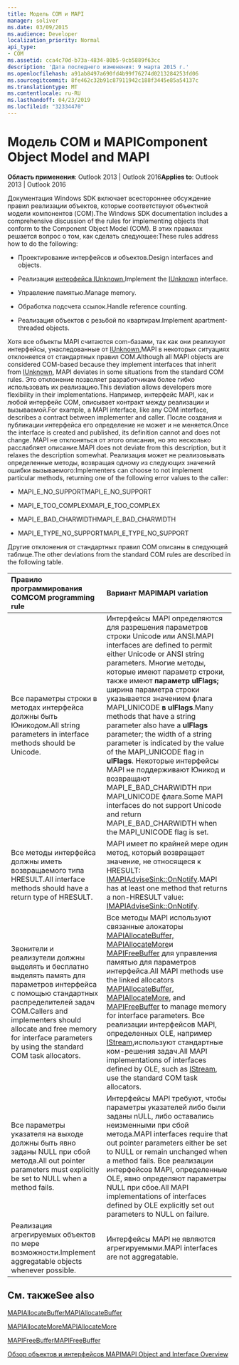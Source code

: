 ```yaml
---
title: Модель COM и MAPI
manager: soliver
ms.date: 03/09/2015
ms.audience: Developer
localization_priority: Normal
api_type:
- COM
ms.assetid: cca4c70d-b73a-4834-80b5-9cb5889f63cc
description: 'Дата последнего изменения: 9 марта 2015 г.'
ms.openlocfilehash: a91ab8497a690fd4b99f76274d0213284253fd06
ms.sourcegitcommit: 8fe462c32b91c87911942c188f3445e85a54137c
ms.translationtype: MT
ms.contentlocale: ru-RU
ms.lasthandoff: 04/23/2019
ms.locfileid: "32334470"
---
```

# <a name="component-object-model-and-mapi"></a><span data-ttu-id="5c23f-103">Модель COM и MAPI</span><span class="sxs-lookup"><span data-stu-id="5c23f-103">Component Object Model and MAPI</span></span>

  
  
<span data-ttu-id="5c23f-104">**Область применения**: Outlook 2013 | Outlook 2016</span><span class="sxs-lookup"><span data-stu-id="5c23f-104">**Applies to**: Outlook 2013 | Outlook 2016</span></span> 
  
<span data-ttu-id="5c23f-105">Документация Windows SDK включает всестороннее обсуждение правил реализации объектов, которые соответствуют объектной модели компонентов (COM).</span><span class="sxs-lookup"><span data-stu-id="5c23f-105">The Windows SDK documentation includes a comprehensive discussion of the rules for implementing objects that conform to the Component Object Model (COM).</span></span> <span data-ttu-id="5c23f-106">В этих правилах решается вопрос о том, как сделать следующее:</span><span class="sxs-lookup"><span data-stu-id="5c23f-106">These rules address how to do the following:</span></span>
  
- <span data-ttu-id="5c23f-107">Проектирование интерфейсов и объектов.</span><span class="sxs-lookup"><span data-stu-id="5c23f-107">Design interfaces and objects.</span></span>
    
- <span data-ttu-id="5c23f-108">Реализация [интерфейса IUnknown.](https://msdn.microsoft.com/library/ms680509%28VS.85%29.aspx)</span><span class="sxs-lookup"><span data-stu-id="5c23f-108">Implement the [IUnknown](https://msdn.microsoft.com/library/ms680509%28VS.85%29.aspx) interface.</span></span> 
    
- <span data-ttu-id="5c23f-109">Управление памятью.</span><span class="sxs-lookup"><span data-stu-id="5c23f-109">Manage memory.</span></span>
    
- <span data-ttu-id="5c23f-110">Обработка подсчета ссылок.</span><span class="sxs-lookup"><span data-stu-id="5c23f-110">Handle reference counting.</span></span>
    
- <span data-ttu-id="5c23f-111">Реализация объектов с резьбой по квартирам.</span><span class="sxs-lookup"><span data-stu-id="5c23f-111">Implement apartment-threaded objects.</span></span>
    
<span data-ttu-id="5c23f-112">Хотя все объекты MAPI считаются com-базами, так как они реализуют интерфейсы, унаследованные от [IUnknown,](https://msdn.microsoft.com/library/ms680509%28VS.85%29.aspx)MAPI в некоторых ситуациях отклоняется от стандартных правил COM.</span><span class="sxs-lookup"><span data-stu-id="5c23f-112">Although all MAPI objects are considered COM-based because they implement interfaces that inherit from [IUnknown](https://msdn.microsoft.com/library/ms680509%28VS.85%29.aspx), MAPI deviates in some situations from the standard COM rules.</span></span> <span data-ttu-id="5c23f-113">Это отклонение позволяет разработчикам более гибко использовать их реализацию.</span><span class="sxs-lookup"><span data-stu-id="5c23f-113">This deviation allows developers more flexibility in their implementations.</span></span> <span data-ttu-id="5c23f-114">Например, интерфейс MAPI, как и любой интерфейс COM, описывает контракт между реализации и вызываемой.</span><span class="sxs-lookup"><span data-stu-id="5c23f-114">For example, a MAPI interface, like any COM interface, describes a contract between implementer and caller.</span></span> <span data-ttu-id="5c23f-115">После создания и публикации интерфейса его определение не может и не меняется.</span><span class="sxs-lookup"><span data-stu-id="5c23f-115">Once the interface is created and published, its definition cannot and does not change.</span></span> <span data-ttu-id="5c23f-116">MAPI не отклоняться от этого описания, но это несколько расслабляет описание.</span><span class="sxs-lookup"><span data-stu-id="5c23f-116">MAPI does not deviate from this description, but it relaxes the description somewhat.</span></span> <span data-ttu-id="5c23f-117">Реализация может не реализовывать определенные методы, возвращая одному из следующих значений ошибки вызываемого:</span><span class="sxs-lookup"><span data-stu-id="5c23f-117">Implementers can choose to not implement particular methods, returning one of the following error values to the caller:</span></span> 
  
- <span data-ttu-id="5c23f-118">MAPI_E_NO_SUPPORT</span><span class="sxs-lookup"><span data-stu-id="5c23f-118">MAPI_E_NO_SUPPORT</span></span>
    
- <span data-ttu-id="5c23f-119">MAPI_E_TOO_COMPLEX</span><span class="sxs-lookup"><span data-stu-id="5c23f-119">MAPI_E_TOO_COMPLEX</span></span>
    
- <span data-ttu-id="5c23f-120">MAPI_E_BAD_CHARWIDTH</span><span class="sxs-lookup"><span data-stu-id="5c23f-120">MAPI_E_BAD_CHARWIDTH</span></span>
    
- <span data-ttu-id="5c23f-121">MAPI_E_TYPE_NO_SUPPORT</span><span class="sxs-lookup"><span data-stu-id="5c23f-121">MAPI_E_TYPE_NO_SUPPORT</span></span>
    
<span data-ttu-id="5c23f-122">Другие отклонения от стандартных правил COM описаны в следующей таблице.</span><span class="sxs-lookup"><span data-stu-id="5c23f-122">The other deviations from the standard COM rules are described in the following table.</span></span>
  
|<span data-ttu-id="5c23f-123">**Правило программирования COM**</span><span class="sxs-lookup"><span data-stu-id="5c23f-123">**COM programming rule**</span></span>|<span data-ttu-id="5c23f-124">**Вариант MAPI**</span><span class="sxs-lookup"><span data-stu-id="5c23f-124">**MAPI variation**</span></span>|
|:-----|:-----|
|<span data-ttu-id="5c23f-125">Все параметры строки в методах интерфейса должны быть Юникодом.</span><span class="sxs-lookup"><span data-stu-id="5c23f-125">All string parameters in interface methods should be Unicode.</span></span>  <br/> |<span data-ttu-id="5c23f-126">Интерфейсы MAPI определяются для разрешения параметров строки Unicode или ANSI.</span><span class="sxs-lookup"><span data-stu-id="5c23f-126">MAPI interfaces are defined to permit either Unicode or ANSI string parameters.</span></span> <span data-ttu-id="5c23f-127">Многие методы, которые имеют параметр строки, также имеют **параметр ulFlags;** ширина параметра строки указывается значением флага MAPI_UNICODE **в ulFlags**.</span><span class="sxs-lookup"><span data-stu-id="5c23f-127">Many methods that have a string parameter also have a **ulFlags** parameter; the width of a string parameter is indicated by the value of the MAPI_UNICODE flag in **ulFlags**.</span></span> <span data-ttu-id="5c23f-128">Некоторые интерфейсы MAPI не поддерживают Юникод и возвращают MAPI_E_BAD_CHARWIDTH при MAPI_UNICODE флага.</span><span class="sxs-lookup"><span data-stu-id="5c23f-128">Some MAPI interfaces do not support Unicode and return MAPI_E_BAD_CHARWIDTH when the MAPI_UNICODE flag is set.</span></span>  <br/> |
|<span data-ttu-id="5c23f-129">Все методы интерфейса должны иметь возвращаемого типа HRESULT.</span><span class="sxs-lookup"><span data-stu-id="5c23f-129">All interface methods should have a return type of HRESULT.</span></span>  <br/> |<span data-ttu-id="5c23f-130">MAPI имеет по крайней мере один метод, который возвращает значение, не относящеся к HRESULT: [IMAPIAdviseSink::OnNotify](imapiadvisesink-onnotify.md).</span><span class="sxs-lookup"><span data-stu-id="5c23f-130">MAPI has at least one method that returns a non-HRESULT value: [IMAPIAdviseSink::OnNotify](imapiadvisesink-onnotify.md).</span></span>  <br/> |
|<span data-ttu-id="5c23f-131">Звонители и реализутели должны выделять и бесплатно выделять память для параметров интерфейса с помощью стандартных распределителей задач COM.</span><span class="sxs-lookup"><span data-stu-id="5c23f-131">Callers and implementers should allocate and free memory for interface parameters by using the standard COM task allocators.</span></span>  <br/> |<span data-ttu-id="5c23f-132">Все методы MAPI используют связанные алокаторы [MAPIAllocateBuffer,](mapiallocatebuffer.md) [MAPIAllocateMore](mapiallocatemore.md)и [MAPIFreeBuffer](mapifreebuffer.md) для управления памятью для параметров интерфейса.</span><span class="sxs-lookup"><span data-stu-id="5c23f-132">All MAPI methods use the linked allocators [MAPIAllocateBuffer](mapiallocatebuffer.md), [MAPIAllocateMore](mapiallocatemore.md), and [MAPIFreeBuffer](mapifreebuffer.md) to manage memory for interface parameters.</span></span> <span data-ttu-id="5c23f-133">Все реализации интерфейсов MAPI, определенных OLE, например [IStream,](https://msdn.microsoft.com/library/aa380034%28VS.85%29.aspx)используют стандартные ком-решения задач.</span><span class="sxs-lookup"><span data-stu-id="5c23f-133">All MAPI implementations of interfaces defined by OLE, such as [IStream](https://msdn.microsoft.com/library/aa380034%28VS.85%29.aspx), use the standard COM task allocators.</span></span>  <br/> |
|<span data-ttu-id="5c23f-134">Все параметры указателя на выходе должны быть явно заданы NULL при сбой метода.</span><span class="sxs-lookup"><span data-stu-id="5c23f-134">All out pointer parameters must explicitly be set to NULL when a method fails.</span></span>  <br/> |<span data-ttu-id="5c23f-135">Интерфейсы MAPI требуют, чтобы параметры указателей либо были заданы nULL, либо оставались неизменными при сбой метода.</span><span class="sxs-lookup"><span data-stu-id="5c23f-135">MAPI interfaces require that out pointer parameters either be set to NULL or remain unchanged when a method fails.</span></span> <span data-ttu-id="5c23f-136">Все реализации интерфейсов MAPI, определенные OLE, явно определяют параметры NULL при сбое.</span><span class="sxs-lookup"><span data-stu-id="5c23f-136">All MAPI implementations of interfaces defined by OLE explicitly set out parameters to NULL on failure.</span></span>  <br/> |
|<span data-ttu-id="5c23f-137">Реализация агрегируемых объектов по мере возможности.</span><span class="sxs-lookup"><span data-stu-id="5c23f-137">Implement aggregatable objects whenever possible.</span></span>  <br/> |<span data-ttu-id="5c23f-138">Интерфейсы MAPI не являются агрегируемыми.</span><span class="sxs-lookup"><span data-stu-id="5c23f-138">MAPI interfaces are not aggregatable.</span></span>  <br/> |
   
## <a name="see-also"></a><span data-ttu-id="5c23f-139">См. также</span><span class="sxs-lookup"><span data-stu-id="5c23f-139">See also</span></span>



[<span data-ttu-id="5c23f-140">MAPIAllocateBuffer</span><span class="sxs-lookup"><span data-stu-id="5c23f-140">MAPIAllocateBuffer</span></span>](mapiallocatebuffer.md)
  
[<span data-ttu-id="5c23f-141">MAPIAllocateMore</span><span class="sxs-lookup"><span data-stu-id="5c23f-141">MAPIAllocateMore</span></span>](mapiallocatemore.md)
  
[<span data-ttu-id="5c23f-142">MAPIFreeBuffer</span><span class="sxs-lookup"><span data-stu-id="5c23f-142">MAPIFreeBuffer</span></span>](mapifreebuffer.md)


[<span data-ttu-id="5c23f-143">Обзор объектов и интерфейсов MAPI</span><span class="sxs-lookup"><span data-stu-id="5c23f-143">MAPI Object and Interface Overview</span></span>](mapi-object-and-interface-overview.md)

